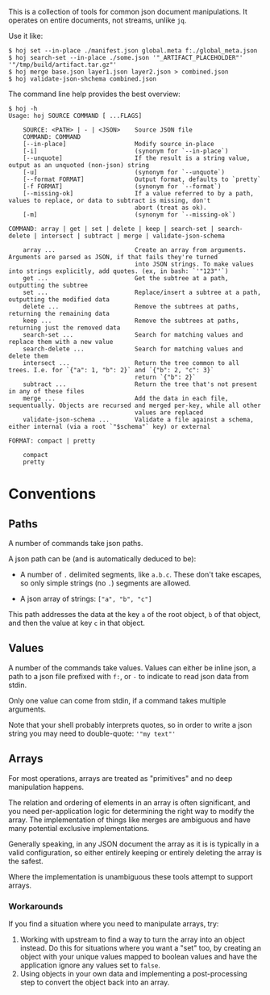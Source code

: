 This is a collection of tools for common json document manipulations.  It operates on entire documents, not streams, unlike `jq`.

Use it like:
```
$ hoj set --in-place ./manifest.json global.meta f:./global_meta.json
$ hoj search-set --in-place ./some.json '"_ARTIFACT_PLACEHOLDER"' '"/tmp/build/artifact.tar.gz"'
$ hoj merge base.json layer1.json layer2.json > combined.json
$ hoj validate-json-shchema combined.json
```

The command line help provides the best overview:

```
$ hoj -h
Usage: hoj SOURCE COMMAND [ ...FLAGS]

    SOURCE: <PATH> | - | <JSON>    Source JSON file
    COMMAND: COMMAND
    [--in-place]                   Modify source in-place
    [-i]                           (synonym for `--in-place`)
    [--unquote]                    If the result is a string value, output as an unquoted (non-json) string
    [-u]                           (synonym for `--unquote`)
    [--format FORMAT]              Output format, defaults to `pretty`
    [-f FORMAT]                    (synonym for `--format`)
    [--missing-ok]                 If a value referred to by a path, values to replace, or data to subtract is missing, don't 
                                   abort (treat as ok).
    [-m]                           (synonym for `--missing-ok`)

COMMAND: array | get | set | delete | keep | search-set | search-delete | intersect | subtract | merge | validate-json-schema

    array ...                      Create an array from arguments.  Arguments are parsed as JSON, if that fails they're turned
                                   into JSON strings. To make values into strings explicitly, add quotes. (ex, in bash: `'"123"'`)
    get ...                        Get the subtree at a path, outputting the subtree
    set ...                        Replace/insert a subtree at a path, outputting the modified data
    delete ...                     Remove the subtrees at paths, returning the remaining data
    keep ...                       Remove the subtrees at paths, returning just the removed data
    search-set ...                 Search for matching values and replace them with a new value
    search-delete ...              Search for matching values and delete them
    intersect ...                  Return the tree common to all trees. I.e. for `{"a": 1, "b": 2}` and `{"b": 2, "c": 3}`
                                   return `{"b": 2}`
    subtract ...                   Return the tree that's not present in any of these files
    merge ...                      Add the data in each file, sequentually. Objects are recursed and merged per-key, while all other 
                                   values are replaced
    validate-json-schema ...       Validate a file against a schema, either internal (via a root `"$schema"` key) or external

FORMAT: compact | pretty

    compact
    pretty
```

# Conventions

## Paths

A number of commands take json paths.

A json path can be (and is automatically deduced to be):

- A number of `.` delimited segments, like `a.b.c`. These don't take escapes, so only simple strings (no `.`) segments are allowed.

- A json array of strings: `["a", "b", "c"]`

This path addresses the data at the key `a` of the root object, `b` of that object, and then the value at key `c` in that object.

## Values

A number of the commands take values.  Values can either be inline json, a path to a json file prefixed with `f:`, or `-` to indicate to read json data from stdin.

Only one value can come from stdin, if a command takes multiple arguments.

Note that your shell probably interprets quotes, so in order to write a json string you may need to double-quote: `'"my text"'`

## Arrays

For most operations, arrays are treated as "primitives" and no deep manipulation happens.

The relation and ordering of elements in an array is often significant, and you need per-application logic for determining the right way to modify the array.  The implementation of things like merges are ambiguous and have many potential exclusive implementations.

Generally speaking, in any JSON document the array as it is is typically in a valid configuration, so either entirely keeping or entirely deleting the array is the safest.

Where the implementation is unambiguous these tools attempt to support arrays.

### Workarounds

If you find a situation where you need to manipulate arrays, try:

1. Working with upstream to find a way to turn the array into an object instead.  Do this for situations where you want a "set" too, by creating an object with your unique values mapped to boolean values and have the application ignore any values set to `false`.
2. Using objects in your own data and implementing a post-processing step to convert the object back into an array.